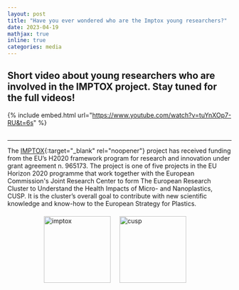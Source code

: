 ```yaml
---
layout: post
title: "Have you ever wondered who are the Imptox young researchers?"
date: 2023-04-19
mathjax: true
inline: true
categories: media
---
```


## Short video about young researchers who are involved in the IMPTOX project. Stay tuned for the full videos!

{% include embed.html url="https://www.youtube.com/watch?v=tuYnXOp7-RU&t=6s" %}
<br /> <br />

**  **

The [IMPTOX](https://www.imptox.eu/en/){:target="_blank" rel="noopener"} project has received funding from the EU’s H2020 framework program for research and innovation under grant agreement n. 965173. The project is one of five projects in the EU Horizon 2020 programme that work together with the European Commission's Joint Research Center to form The European Research Cluster to Understand the Health Impacts of Micro- and Nanoplastics, CUSP. It is the cluster’s overall goal to contribute with new scientific knowledge and know-how to the European Strategy for Plastics.

<div class="image-container">
  <img class="imptox-image" src="/images/imptox.png" alt="imptox">
  <img class="cusp-image" src="/images/cusp.png" alt="cusp">
</div>

<style>
.image-container {
  display: flex;
  flex-direction: row;
  justify-content: center;
  align-items: center;
  margin-top: 20px;
}

.imptox-image,
.cusp-image {
  width: 150px;
  height: 150px;
  object-fit: contain;
  margin-right: 20px;
}
</style>

<style>
    .a2a_kit {
        float: right;
        margin: 10px;
    }
</style>

<!-- AddToAny BEGIN -->
<div class="a2a_kit a2a_kit_size_32 a2a_default_style">
    <a class="a2a_dd" href="https://www.addtoany.com/share"></a>
    <a class="a2a_button_facebook"></a>
    <a class="a2a_button_linkedin"></a>
    <a class="a2a_button_x"></a>
    <a class="a2a_button_microsoft_teams"></a>
    <a class="a2a_button_whatsapp"></a>
    <a class="a2a_button_pinterest"></a>
    <a class="a2a_button_email"></a>
</div>
<script>
    var a2a_config = a2a_config || {};
    a2a_config.num_services = 12;
</script>
<script async src="https://static.addtoany.com/menu/page.js"></script>
<!-- AddToAny END -->

<!-- VideoObject structured data for Google -->
<script type="application/ld+json">
{
  "@context": "https://schema.org",
  "@type": "VideoObject",
  "name": "Have you ever wondered who are the Imptox young researchers?",
  "description": "Short video about young researchers who are involved in the IMPTOX project, funded by the EU’s H2020 framework program.",
  "thumbnailUrl": "https://www.mfathiabdallah.com/images/imptox.png",
  "uploadDate": "2023-04-19T00:00:00+00:00",
  "duration": "PT1M23S",
  "contentUrl": "https://www.mfathiabdallah.com/imptox_interview/",
  "embedUrl": "https://www.youtube.com/watch?v=tuYnXOp7-RU&t=6s"
}
</script>

